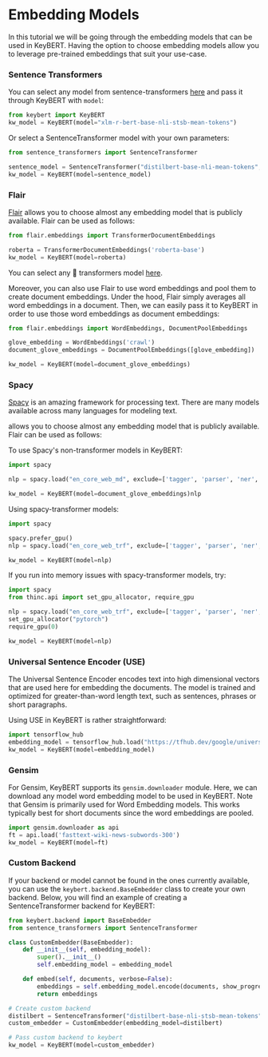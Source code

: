 # Embedding Models
In this tutorial we will be going through the embedding models that can be used in KeyBERT. 
Having the option to choose embedding models allow you to leverage pre-trained embeddings that suit your use-case. 

### **Sentence Transformers**
You can select any model from sentence-transformers [here](https://www.sbert.net/docs/pretrained_models.html) 
and pass it through KeyBERT with `model`:

```python
from keybert import KeyBERT
kw_model = KeyBERT(model="xlm-r-bert-base-nli-stsb-mean-tokens")
```

Or select a SentenceTransformer model with your own parameters:

```python
from sentence_transformers import SentenceTransformer

sentence_model = SentenceTransformer("distilbert-base-nli-mean-tokens", device="cuda")
kw_model = KeyBERT(model=sentence_model)
```

### **Flair**
[Flair](https://github.com/flairNLP/flair) allows you to choose almost any embedding model that 
is publicly available. Flair can be used as follows:

```python
from flair.embeddings import TransformerDocumentEmbeddings

roberta = TransformerDocumentEmbeddings('roberta-base')
kw_model = KeyBERT(model=roberta)
```

You can select any 🤗 transformers model [here](https://huggingface.co/models).

Moreover, you can also use Flair to use word embeddings and pool them to create document embeddings. 
Under the hood, Flair simply averages all word embeddings in a document. Then, we can easily 
pass it to KeyBERT in order to use those word embeddings as document embeddings: 

```python
from flair.embeddings import WordEmbeddings, DocumentPoolEmbeddings

glove_embedding = WordEmbeddings('crawl')
document_glove_embeddings = DocumentPoolEmbeddings([glove_embedding])

kw_model = KeyBERT(model=document_glove_embeddings)
```

### **Spacy**
[Spacy](https://github.com/explosion/spaCy) is an amazing framework for processing text. There are 
many models available across many languages for modeling text. 
 
 allows you to choose almost any embedding model that 
is publicly available. Flair can be used as follows:

To use Spacy's non-transformer models in KeyBERT:

```python
import spacy

nlp = spacy.load("en_core_web_md", exclude=['tagger', 'parser', 'ner', 'attribute_ruler', 'lemmatizer'])

kw_model = KeyBERT(model=document_glove_embeddings)nlp
```

Using spacy-transformer models:

```python
import spacy

spacy.prefer_gpu()
nlp = spacy.load("en_core_web_trf", exclude=['tagger', 'parser', 'ner', 'attribute_ruler', 'lemmatizer'])

kw_model = KeyBERT(model=nlp)
```

If you run into memory issues with spacy-transformer models, try:

```python
import spacy
from thinc.api import set_gpu_allocator, require_gpu

nlp = spacy.load("en_core_web_trf", exclude=['tagger', 'parser', 'ner', 'attribute_ruler', 'lemmatizer'])
set_gpu_allocator("pytorch")
require_gpu(0)

kw_model = KeyBERT(model=nlp)
```

### **Universal Sentence Encoder (USE)**
The Universal Sentence Encoder encodes text into high dimensional vectors that are used here 
for embedding the documents. The model is trained and optimized for greater-than-word length text, 
such as sentences, phrases or short paragraphs.

Using USE in KeyBERT is rather straightforward:

```python
import tensorflow_hub
embedding_model = tensorflow_hub.load("https://tfhub.dev/google/universal-sentence-encoder/4")
kw_model = KeyBERT(model=embedding_model)
```

### **Gensim**
For Gensim, KeyBERT supports its `gensim.downloader` module. Here, we can download any model word embedding model 
to be used in KeyBERT. Note that Gensim is primarily used for Word Embedding models. This works typically 
best for short documents since the word embeddings are pooled.

```python
import gensim.downloader as api
ft = api.load('fasttext-wiki-news-subwords-300')
kw_model = KeyBERT(model=ft)
```

### **Custom Backend**
If your backend or model cannot be found in the ones currently available, you can use the `keybert.backend.BaseEmbedder` class to 
create your own backend. Below, you will find an example of creating a SentenceTransformer backend for KeyBERT:

```python
from keybert.backend import BaseEmbedder
from sentence_transformers import SentenceTransformer

class CustomEmbedder(BaseEmbedder):
    def __init__(self, embedding_model):
        super().__init__()
        self.embedding_model = embedding_model

    def embed(self, documents, verbose=False):
        embeddings = self.embedding_model.encode(documents, show_progress_bar=verbose)
        return embeddings 

# Create custom backend
distilbert = SentenceTransformer("distilbert-base-nli-stsb-mean-tokens")
custom_embedder = CustomEmbedder(embedding_model=distilbert)

# Pass custom backend to keybert
kw_model = KeyBERT(model=custom_embedder)
```
